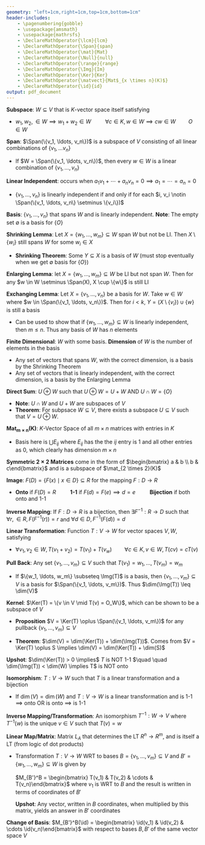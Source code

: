 ```yaml
---
geometry: "left=1cm,right=1cm,top=1cm,bottom=1cm"
header-includes:
    - \pagenumbering{gobble}
    - \usepackage{amsmath}
    - \usepackage{mathrsfs}
    - \DeclareMathOperator{\lcm}{lcm}
    - \DeclareMathOperator{\Span}{span}
    - \DeclareMathOperator{\mat}{Mat}
    - \DeclareMathOperator{\Null}{null}
    - \DeclareMathOperator{\range}{range}
    - \DeclareMathOperator{\Img}{Im}
    - \DeclareMathOperator{\Ker}{Ker}
    - \DeclareMathOperator{\matvect}{Mat$_{x \times n}(K)$}
    - \DeclareMathOperator{\id}{id}
output: pdf_document
---
```


**Subspace**: $W \subseteq V$ that is  $K$-vector space itself satisfying

- $w_1, w_2, \in W \implies w_1 + w_2 \in W$ $\quad \quad \forall c \in K, w \in W \implies cw \in W \quad \quad O \in W$

**Span**: $\Span(\{v_1, \ldots, v_n\})$ is a subspace of $V$ consisting of all linear combinations of $\{v_1, \ldots v_n\}$

- If $W = \Span(\{v_1, \ldots, v_n\})$, then every $w \in W$ is a linear combination of $\{v_1, \ldots, v_n\}$

**Linear Independent**: occurs when $a_1 v_1 + \cdots + a_n v_n = 0 \implies a_1 = \cdots = a_n = 0$

- $\{v_1, \ldots, v_n\}$ is linearly independent if and only if for each $i, v_i \notin \Span(\{v_1, \ldots, v_n\} \setminus \{v_i\})$

**Basis**: $\{v_1, \ldots, v_n\}$ that spans $W$ and is linearly independent. **Note**: The empty set $\emptyset$ is a basis for $\{O\}$

**Shrinking Lemma**: Let $X = \{w_1, \ldots, w_m\} \subseteq W$ span $W$ but not be LI. Then $X \setminus \{w_i\}$ still spans $W$ for some $w_i \in X$

- **Shrinking Theorem**: Some $Y \subseteq X$ is a basis of $W$ (must stop eventually when we get $\emptyset$ basis for $\{O\}$)

**Enlarging Lemma**: let $X = \{w_1, \ldots, w_m\} \subseteq W$ be LI but not span $W$. Then for any $w \in W \setminus \Span(X), X \cup \{w\}$ is still LI

**Exchanging Lemma**: Let $X = \{v_1, \ldots, v_n\}$ be a basis for $W$. Take $w \in W$ where $w \in \Span(\{v_1, \ldots, v_n\})$. Then for $i < k$, $Y = (X \setminus \{v_i\}) \cup \{w\}$ is still a basis

- Can be used to show that if $\{w_1, \ldots, w_m\} \subseteq W$ is linearly independent, then $m \leq n$. Thus any basis of $W$ has $n$ elements

**Finite Dimensional**: $W$ with some basis. **Dimension** of $W$ is the number of elements in the basis

- Any set of vectors that spans $W$, with the correct dimension, is a basis by the Shrinking Theorem
- Any set of vectors that is linearly independent, with the correct dimension, is a basis by the Enlarging Lemma

**Direct Sum**: $U \oplus W$ such that $U \oplus W = U + W$ AND $U \cap W = \{O\}$

- **Note**: $U \cap W$ and $U + W$ are subspaces of $V$
- **Theorem**: For subpsace $W \subseteq V$, there exists a subspace $U \subseteq V$ such that $V = U \oplus W$.

**Mat$\mathbf{_{m \times n}(K)}$**: $K$-Vector Space of all $m \times n$ matrices with entries in $K$

- Basis here is $\bigcup E_{ij}$ where $E_{ij}$ has the the $ij$ entry is $1$ and all other entries as $0$, which clearly has dimension $m \times n$

**Symmetric $\mathbf{2 \times 2}$ Matrices** come in the form of $\begin{bmatrix} a & b \\ b & c\end{bmatrix}$ and is a subspace of $\mat_{2 \times 2}(K)$

**Image**: $F(D) = \{F(x) \mid x \in D\} \subseteq R$ for the mapping $F: D \rightarrow R$

- **Onto** if $F(D) = R \quad \quad$ **1-1** if $F(d) = F(e) \implies d= e \quad \quad$ **Bijection** if both onto and 1-1

**Inverse Mapping**: If $F: D \rightarrow R$ is a bijection, then $\exists F^{-1}:R \rightarrow D$ such that $\forall r, \in R, F(F^{-1}(r)) = r$ and $\forall d \in D, F^{-1}(F(d)) = d$

**Linear Transformation**: Function $T: V \rightarrow W$ for vector spaces $V, W$, satisfying

- $\forall v_1, v_2 \in W, T(v_1 + v_2) = T(v_1) + T(v_w) \quad \quad \forall c \in K, v \in W, T(cv) = cT(v)$

**Pull Back**: Any set $\{v_1, \ldots, v_m\} \subseteq V$ such that $T(v_1) = w_1, \ldots, T(v_m) = w_m$

- If $\{w_1, \ldots, w_m\} \subseteq \Img(T)$ is a basis, then $\{v_1, \ldots, v_m\} \subseteq V$ is a basis for $\Span(\{v_1, \ldots, v_m\})$. Thus $\dim(\Img(T)) \leq \dim(V)$

**Kernel**: $\Ker(T) = \{v \in V \mid T(v) = O_W\}$, which can be shown to be a subspace of $V$

- **Proposition** $V = \Ker(T) \oplus \Span(\{v_1, \ldots, v_m\})$ for any pullback $\{v_1, \ldots, v_m\} \subseteq V$

- **Theorem**: $\dim(V) = \dim(\Ker(T)) + \dim(\Img(T))$. Comes from $V = \Ker(T) \oplus S \implies \dim(V) = \dim(\Ker(T)) + \dim(S)$

**Upshot**: $\dim(\Ker(T)) > 0 \implies$ $T$ is NOT 1-1 $\quad \quad \dim(\Img(T)) < \dim(W) \implies T$ is NOT onto

**Isomorphism**: $T: V \rightarrow W$ such that $T$ is a linear transformation and a bijection

- If $\dim(V) = \dim(W)$ and $T: V \rightarrow W$ is a linear transformation and is 1-1 $\implies$ onto OR is onto $\implies$ is 1-1

**Inverse Mapping/Transformation**: An isomorphism $T^{-1}: W \rightarrow V$ where $T^{-1}(w)$ is the unique $v \in V$ such that $T(v) = w$

**Linear Map/Matrix**: Matrix $L_A$ that determines the LT $R^n \rightarrow R^m$, and is itself a LT (from logic of dot products)

- Transformation $T: V \rightarrow W$ WRT to bases $B = \{v_1, \ldots, v_m\} \subseteq V$ and $B' = \{w_1, \ldots, w_m\} \subseteq W$ is given by

    $M_{B'}^B = \begin{bmatrix} T(v_1) & T(v_2) & \cdots & T(v_n)\end{bmatrix}$ where $v_1$ is WRT to $B$ and the result is written in terms of coordinates of $B'$

    **Upshot**: Any vector, written in $B$ coordinates, when multiplied by this matrix, yields an answer in $B'$ coordinates

**Change of Basis**: $M_{B'}^B(\id) = \begin{bmatrix} \id(v_1) & \id(v_2) & \cdots \id(v_n)\end{bmatrix}$ with respect to bases $B, B'$ of the same vector space $V$
